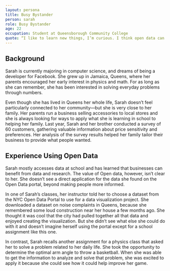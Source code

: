 ```yaml
---
layout: persona
title: Busy Bystander
person: sarah
role: Busy Bystander
age: 22
occupation: Student at Queensborough Community College
quote: “I like to learn new things, I’m curious. I think open data can make for more informed people.”
---
```


## Background

Sarah is currently majoring in computer science, and dreams of being a developer for Facebook. She grew up in Jamaica, Queens, where her parents encouraged her early interest in physics and math. For as long as she can remember, she has been interested in solving everyday problems through numbers.

Even though she has lived in Queens her whole life, Sarah doesn’t feel particularly connected to her community—but she is very close to her family. Her parents run a business selling accessories to local stores and she is always looking for ways to apply what she is learning in school to helping her family. Last year, Sarah and her brother conducted a survey of 60 customers, gathering valuable information about price sensitivity and preferences. Her analysis of the survey results helped her family tailor their business to provide what people wanted.

## Experience Using Open Data

Sarah mostly accesses data at school and has learned that businesses can benefit from data and research. The value of Open data, however, isn’t clear to her. She doesn’t see a direct application for the data she found on the Open Data portal, beyond making people more informed.

In one of Sarah’s classes, her instructor told her to choose a dataset from the NYC Open Data Portal to use for a data visualization project. She downloaded a dataset on noise complaints in Queens, because she remembered some loud construction near her house a few months ago. She thought it was cool that the city had pulled together all that data and enjoyed creating the visualization. But she didn’t see what else she could do with it and doesn’t imagine herself using the portal except for a school assignment like this one.

In contrast, Sarah recalls another assignment for a physics class that asked her to solve a problem related to her daily life. She took the opportunity to determine the optimal arm angle to throw a basketball. When she was able to get the information to analyze and solve that problem, she was excited to apply it because she could see how it could help improve her game.
